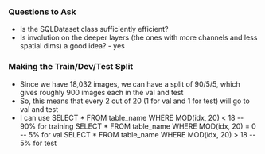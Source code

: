 ### Questions to Ask
* Is the SQLDataset class sufficiently efficient?
* Is involution on the deeper layers (the ones with more channels and less spatial dims) a good idea? - yes


### Making the Train/Dev/Test Split
* Since we have 18,032 images, we can have a split of 90/5/5, which gives roughly 900 images each in the val and test
* So, this means that every 2 out of 20 (1 for val and 1 for test) will go to val and test 
* I can use 
    SELECT * FROM table_name WHERE MOD(idx, 20) < 18 -- 90% for training
    SELECT * FROM table_name WHERE MOD(idx, 20) = 0 -- 5% for val
    SELECT * FROM table_name WHERE MOD(idx, 20) > 18 -- 5% for test 

